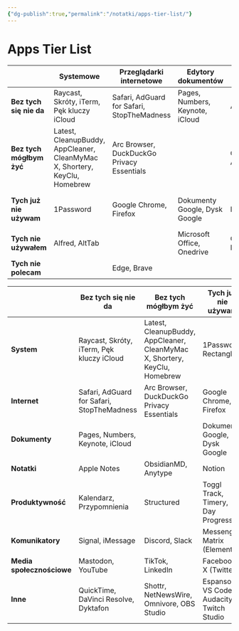 ```yaml
---
{"dg-publish":true,"permalink":"/notatki/apps-tier-list/"}
---
```



# Apps Tier List

|  | Systemowe | Przeglądarki internetowe | Edytory dokumentów | Notatki | Produktywność | Komunikatory | Media społecznościowe | Inne |
| ---- | ---- | ---- | ---- | ---- | ---- | ---- | ---- | ---- |
| **Bez tych się nie da** | Raycast, Skróty, iTerm, Pęk kluczy iCloud | Safari, AdGuard for Safari, StopTheMadness | Pages, Numbers, Keynote, iCloud | Apple Notes | Kalendarz, Przypomnienia | Signal, iMessage | Mastodon, YouTube | QuickTime, DaVinci Resolve, Dyktafon |
| **Bez tych mógłbym żyć** | Latest, CleanupBuddy, AppCleaner, CleanMyMac X, Shortery, KeyClu, Homebrew | Arc Browser, DuckDuckGo Privacy Essentials |  | ObsidianMD, Anytype | Structured | Discord, Slack | TikTok, LinkedIn | Shottr, NetNewsWire, Omnivore, OBS Studio  |
| **Tych już nie używam** | 1Password | Google Chrome, Firefox | Dokumenty Google, Dysk Google | Notion | Toggl Track, Timery, Day Progress | Messenger, Matrix (Element) | Facebook, X (Twitter) | Espanso, VS Code, Audacity, Twitch Studio |
| **Tych nie używałem** | Alfred, AltTab |  | Microsoft Office, Onedrive | OneNote, Evernote | Notion Calendar |  | Instagram | iMovie |
| **Tych nie polecam** |  | Edge, Brave |  |  | Outlook | Telegram |  | Streamlabs |

|  | **Bez tych się nie da** | **Bez tych mógłbym żyć** | **Tych już nie używam** | **Tych nie używałem** | **Tych nie polecam** |
| ---- | ---- | ---- | ---- | ---- | ---- |
| **System** | Raycast, Skróty, iTerm, Pęk kluczy iCloud | Latest, CleanupBuddy, AppCleaner, CleanMyMac X, Shortery, KeyClu, Homebrew | 1Password, Rectangle | Alfred, AltTab, Magnet |  |
| **Internet** | Safari, AdGuard for Safari, StopTheMadness | Arc Browser, DuckDuckGo Privacy Essentials | Google Chrome, Firefox |  | Edge, Brave |
| **Dokumenty** | Pages, Numbers, Keynote, iCloud |  | Dokumenty Google, Dysk Google | Microsoft Office, Onedrive |  |
| **Notatki** | Apple Notes | ObsidianMD, Anytype | Notion | OneNote, Evernote |  |
| **Produktywność** | Kalendarz, Przypomnienia | Structured | Toggl Track, Timery, Day Progress | Notion Calendar | Outlook |
| **Komunikatory** | Signal, iMessage | Discord, Slack | Messenger, Matrix (Element) |  | Telegram |
| **Media społecznościowe** | Mastodon, YouTube | TikTok, LinkedIn | Facebook, X (Twitter) | Instagram |  |
| **Inne** | QuickTime, DaVinci Resolve, Dyktafon | Shottr, NetNewsWire, Omnivore, OBS Studio | Espanso, VS Code, Audacity, Twitch Studio | iMovie | Streamlabs |
